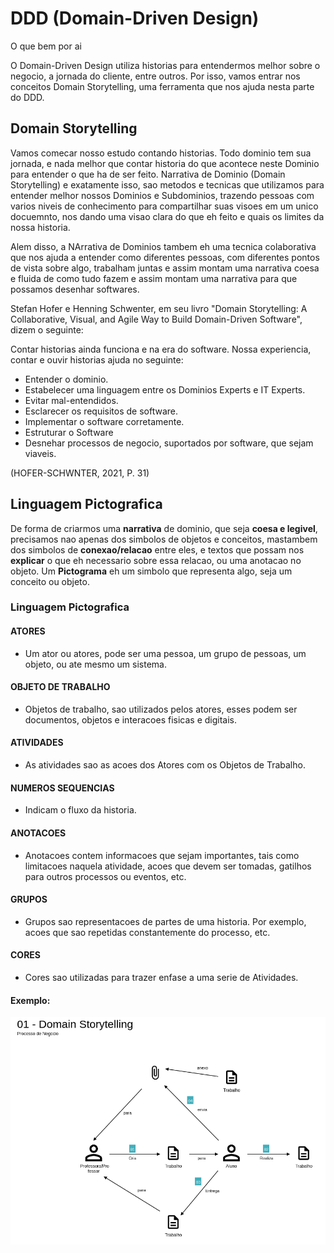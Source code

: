 # DDD (Domain-Driven Design)

O que bem por ai

O Domain-Driven Design utiliza historias para entendermos melhor sobre o negocio, a jornada do cliente, entre outros. Por isso, vamos entrar nos conceitos Domain Storytelling, uma ferramenta que nos ajuda nesta parte do DDD.

## Domain Storytelling

Vamos comecar nosso estudo contando historias. Todo dominio tem sua jornada, e nada melhor que contar historia do que acontece neste Dominio para entender o que ha de ser feito. Narrativa de Dominio (Domain Storytelling) e exatamente isso, sao metodos e tecnicas que utilizamos para entender melhor nossos Dominios e Subdominios, trazendo pessoas com varios niveis de conhecimento para compartilhar suas visoes em um unico docuemnto, nos dando uma visao clara do que eh feito e quais os limites da nossa historia.

Alem disso, a NArrativa de Dominios tambem eh uma tecnica colaborativa que nos ajuda a entender como diferentes pessoas, com diferentes pontos de vista sobre algo, trabalham juntas e assim montam uma narrativa coesa e fluida de como tudo fazem e assim montam uma narrativa para que possamos desenhar softwares.

Stefan Hofer e Henning Schwenter, em seu livro "Domain Storytelling: A Collaborative, Visual, and Agile Way to Build Domain-Driven Software", dizem o seguinte:

Contar historias ainda funciona e na era do software. Nossa experiencia, contar e ouvir historias ajuda no seguinte:

- Entender o dominio.
- Estabelecer uma linguagem entre os Dominios Experts e IT Experts.
- Evitar mal-entendidos.
- Esclarecer os requisitos de software.
- Implementar o software corretamente.
- Estruturar o Software
- Desnehar processos de negocio, suportados por software, que sejam viaveis.

(HOFER-SCHWNTER, 2021, P. 31)

## Linguagem Pictografica

De forma de criarmos uma **narrativa** de dominio, que seja **coesa e legivel**, precisamos nao apenas dos simbolos de objetos e conceitos, mastambem dos simbolos de **conexao/relacao** entre eles, e textos que possam nos **explicar** o que eh necessario sobre essa relacao, ou uma anotacao no objeto. Um **Pictograma** eh um simbolo que representa algo, seja um conceito ou objeto.

### Linguagem Pictografica

#### ATORES
- Um ator ou atores, pode ser uma pessoa, um grupo de pessoas, um objeto, ou ate mesmo um sistema.

#### OBJETO DE TRABALHO
- Objetos de trabalho, sao utilizados pelos atores, esses podem ser documentos, objetos e interacoes fisicas e digitais.

#### ATIVIDADES
- As atividades sao as acoes dos Atores com os Objetos de Trabalho.

#### NUMEROS SEQUENCIAS
- Indicam o fluxo da historia.

#### ANOTACOES
- Anotacoes contem informacoes que sejam importantes, tais como limitacoes naquela atividade, acoes que devem ser tomadas, gatilhos para outros processos ou eventos, etc.

#### GRUPOS 
- Grupos sao representacoes de partes de uma historia. Por exemplo, acoes que sao repetidas constantemente do processo, etc.

#### CORES
- Cores sao utilizadas para trazer enfase a uma serie de Atividades.


#### Exemplo:

<img src="./imgs/01%20-%20Domain%20Storytelling_2023-09-21.png">